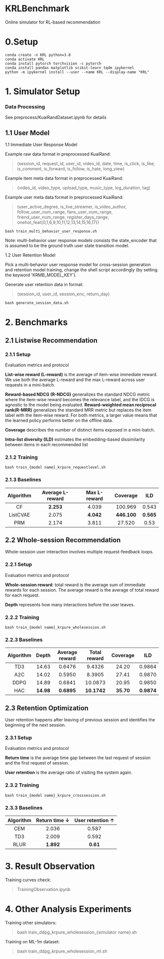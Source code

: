 # KRLBenchmark

Online simulator for RL-based recommendation

# 0.Setup

```
conda create -n KRL python=3.8
conda activate KRL
conda install pytorch torchvision -c pytorch
conda install pandas matplotlib scikit-learn tqdm ipykernel
python -m ipykernel install --user --name KRL --display-name "KRL"
```

# 1. Simulator Setup

### Data Processing

See preprocess/KuaiRandDataset.ipynb for details


## 1.1 User Model

1.1 Immediate User Response Model

Example raw data format in preprocessed KuaiRand: 

> (session_id, request_id, user_id, video_id, date, time, is_click, is_like, is_comment, is_forward, is_follow, is_hate, long_view)

Example item meta data format in preprocessed KuaiRand: 

> (video_id, video_type, upload_type, music_type, log_duration, tag)

Example user meta data format in preprocessed KuaiRand: 

> (user_active_degree, is_live_streamer, is_video_author, follow_user_num_range, fans_user_num_range, friend_user_num_range, register_days_range, onehot_feat{0,1,6,9,10,11,12,13,14,15,16,17})

```
bash train_multi_behavior_user_response.sh
```

Note: multi-behavior user response models consists the state_encoder that is assumed to be the ground truth user state transition model.

1.2 User Retention Model

Pick a multi-behavior user response model for cross-session generation and retention model training, change the shell script accordingly (by setting the keyword 'KRMB_MODEL_KEY').

Generate user retention data in format:

> (session_id, user_id, session_enc, return_day)

```
bash generate_session_data.sh
```

# 2. Benchmarks

## 2.1 Listwise Recommendation

### 2.1.1 Setup

Evaluation metrics and protocol

**List-wise reward (L-reward)** is the average of item-wise immediate reward. We use both the average L-reward and the max L-reward across user requests in a mini-batch. 

**Reward-based NDCG (R-NDCG)** generalizes the standard NDCG metric where the item-wise reward becomes the relevance label, and the IDCG is agnostic to the model being evaluated.
**Reward-weighted mean reciprocal rank(R-MRR)** generalizes the standard MRR metric but replaces the item label with the item-wise reward. For both metrics, a larger value means that the learned policy performs better on the offline data. 

**Coverage** describes the number of distinct items exposed in a mini-batch. 

**Intra-list diversity (ILD)** estimates the embedding-based dissimilarity between items in each recommended list

### 2.1.2 Training

```
bash train_{model name}_krpure_requestlevel.sh
```

### 2.1.3 Baselines

| Algorithm | Average L-reward | Max L-reward |  Coverage   |    ILD    |
| :-------: | :--------------: | :----------: | :---------: | :-------: |
|    CF     |    **2.253**     |    4.039     |   100.969   |   0.543   |
| ListCVAE  |      2.075       |  **4.042**   | **446.100** | **0.565** |
|    PRM    |      2.174       |    3.811     |   27.520    |   0.53    |



## 2.2 Whole-session Recommendation

Whole-session user interaction involves multiple request-feedback loops.

### 2.2.1 Setup

Evaluation metrics and protocol

**Whole-session reward**: total reward is the average sum of immediate rewards for each session. The average reward is the average of total reward for each request.

**Depth** represents how many interactions before the user leaves.

### 2.2.2 Training

```
bash train_{model name}_krpure_wholesession.sh
```

### 2.2.3 Baselines

| Algorithm |   Depth   | Average reward | Total reward | Coverage  |    ILD     |
| :-------: | :-------: | :------------: | :----------: | :-------: | :--------: |
|    TD3    |   14.63   |     0.6476     |    9.4326    |   24.20   |   0.9864   |
|    A2C    |   14.02   |     0.5950     |    8.3905    |   27.41   |   0.9870   |
|   DDPG    |   14.89   |     0.6841     |   10.0873    |   20.95   |   0.9850   |
|    HAC    | **14.98** |   **0.6895**   | **10.1742**  | **35.70** | **0.9874** |



## 2.3 Retention Optimization

User retention happens after leaving of previous session and identifies the beginning of the next session.

### 2.3.1 Setup

Evaluation metrics and protocol

**Return time** is the average time gap between the last request of session and the first request of session. 

**User retention** is the average ratio of visiting the system again.

### 2.3.2 Training

```
bash train_{model name}_krpure_crosssession.sh
```

### 2.3.3 Baselines

| Algorithm | Return time **↓** | User retention ↑ |
| :-------: | :---------------: | :--------------: |
|    CEM    |       2.036       |      0.587       |
|    TD3    |       2.009       |      0.592       |
|   RLUR    |     **1.892**     |     **0.61**     |




# 3. Result Observation

Training curves check:

> TrainingObservation.ipynb

# 4. Other Analysis Experiments

Training other simulators:

> bash train_ddpg_krpure_wholesession_{simulator name}.sh

Training on ML-1m dataset:

> bash train_ddpg_krpure_wholesession_ml.sh
